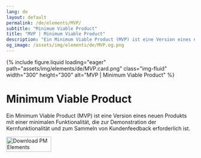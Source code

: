 ```yaml
---
lang: de
layout: default
permalink: /de/elements/MVP/
subtitle: "Minimum Viable Product"
title: "MVP | Minimum Viable Product"
description: "Ein Minimum Viable Product (MVP) ist eine Version eines neuen Produkts mit einer minimalen Funktionalität, die zur Demonstration der Kernfunktionalität und zum Sammeln von Kundenfeedback erforderlich ist."
og_image: /assets/img/elements/de/MVP.og.png
---
```


{% include figure.liquid loading="eager" path="assets/img/elements/de/MVP.card.png" class="img-fluid" width="300" height="300" alt="MVP | Minimum Viable Product" %}

# Minimum Viable Product

Ein Minimum Viable Product (MVP) ist eine Version eines neuen Produkts mit einer minimalen Funktionalität, die zur Demonstration der Kernfunktionalität und zum Sammeln von Kundenfeedback erforderlich ist.

<a href="https://apps.apple.com/app/apple-store/id6738084498?pt=127441684&ct=website&mt=8">
  <img src="{{ "assets/img/en/appstore.png" | relative_url }}" width="120" height="40" alt="Download PM Elements">
</a>

